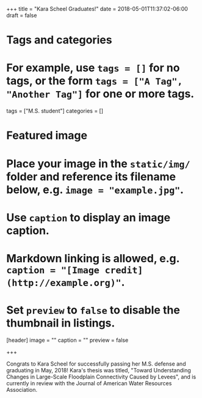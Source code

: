 +++
title = "Kara Scheel Graduates!"
date = 2018-05-01T11:37:02-06:00
draft = false

# Tags and categories
# For example, use `tags = []` for no tags, or the form `tags = ["A Tag", "Another Tag"]` for one or more tags.
tags = ["M.S. student"]
categories = []

# Featured image
# Place your image in the `static/img/` folder and reference its filename below, e.g. `image = "example.jpg"`.
# Use `caption` to display an image caption.
#   Markdown linking is allowed, e.g. `caption = "[Image credit](http://example.org)"`.
# Set `preview` to `false` to disable the thumbnail in listings.
[header]
image = ""
caption = ""
preview = false


+++

Congrats to Kara Scheel for successfully passing her M.S. defense and graduating in May, 2018! Kara's thesis was titled, "Toward Understanding Changes in Large-Scale Floodplain Connectivity Caused by Levees", and is currently in review with the Journal of American Water Resources Association.
